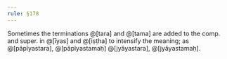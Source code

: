```yaml
---
rule: §178
---
```


Sometimes the terminations @[tara] and @[tama] are added to the comp. and super. in @[īyas] and @[iṣṭha] to intensify the meaning; as @[pāpīyastara], @[pāpīyastamaḥ] @[jyāyastara], @[jyāyastamaḥ].